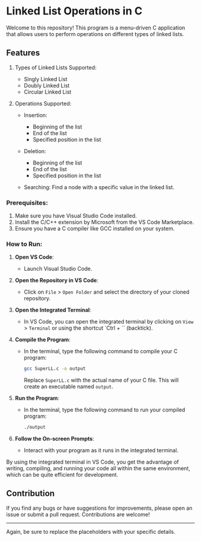 
# Linked List Operations in C

Welcome to this repository! This program is a menu-driven C application that allows users to perform operations on different types of linked lists.

## Features

1. Types of Linked Lists Supported:
   - Singly Linked List
   - Doubly Linked List
   - Circular Linked List

2. Operations Supported:
   
   - Insertion:
     - Beginning of the list
     - End of the list
     - Specified position in the list

   - Deletion:
     - Beginning of the list
     - End of the list
     - Specified position in the list
     
   - Searching: Find a node with a specific value in the linked list.

### Prerequisites:
1. Make sure you have Visual Studio Code installed.
2. Install the C/C++ extension by Microsoft from the VS Code Marketplace.
3. Ensure you have a C compiler like GCC installed on your system.

### How to Run:

1. **Open VS Code**:
   - Launch Visual Studio Code.

2. **Open the Repository in VS Code**:
   - Click on `File` > `Open Folder` and select the directory of your cloned repository.

3. **Open the Integrated Terminal**:
   - In VS Code, you can open the integrated terminal by clicking on `View` > `Terminal` or using the shortcut `Ctrl + `` (backtick).

4. **Compile the Program**:
   - In the terminal, type the following command to compile your C program:
     ```bash
     gcc SuperLL.c -o output
     ```
     Replace `SuperLL.c` with the actual name of your C file. This will create an executable named `output`.

5. **Run the Program**:
   - In the terminal, type the following command to run your compiled program:
     ```bash
     ./output
     ```

6. **Follow the On-screen Prompts**:
   - Interact with your program as it runs in the integrated terminal.

By using the integrated terminal in VS Code, you get the advantage of writing, compiling, and running your code all within the same environment, which can be quite efficient for development.

## Contribution

If you find any bugs or have suggestions for improvements, please open an issue or submit a pull request. Contributions are welcome!

---

Again, be sure to replace the placeholders with your specific details.

